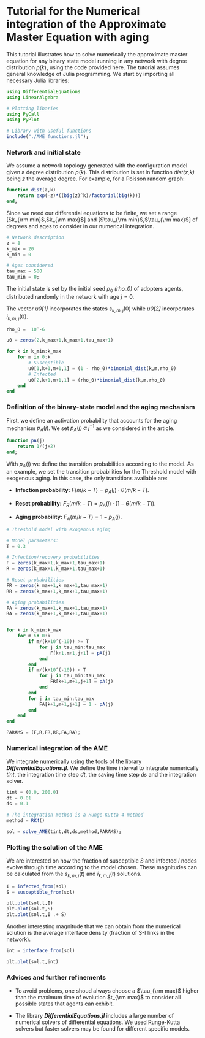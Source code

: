 # Tutorial for the Numerical integration of the Approximate Master Equation with aging

This tutorial illustrates how to solve numerically the approximate master equation for any binary state model running in any network with degree distribution $p(k)$, using the code provided here. The tutorial assumes general knowledge of Julia programming. We start by importing all necessary Julia libraries:


```julia
using DifferentialEquations
using LinearAlgebra

# Plotting libaries
using PyCall
using PyPlot

# Library with useful functions
include("./AME_functions.jl");
```

### Network and initial state

We assume a network topology generated with the configuration model given a degree distribution $p(k)$. This distribution is set in function _dist(z,k)_ being _z_ the average degree. For example, for a Poisson random graph:


```julia
function dist(z,k)
    return exp(-z)*((big(z)^k)/factorial(big(k)))
end;
```

Since we need our differential equations to be finite, we set a range [$k_{\rm min}$,$k_{\rm max}$] and [$\tau_{\rm min}$,$\tau_{\rm max}$] of degrees and ages to consider in our numerical integration.


```julia
# Network description
z = 8
k_max = 20
k_min = 0

# Ages considered
tau_max = 500
tau_min = 0;
```

The initial state is set by the initial seed $\rho_0$ _(rho_0)_ of adopters agents, distributed randomly in the network with age $j = 0$.

The vector _u0[1]_ incorporates the states $s_{k,m,j}(0)$ while _u0[2]_ incorporates $i_{k,m,j}(0)$.


```julia
rho_0 =  10^-6

u0 = zeros(2,k_max+1,k_max+1,tau_max+1)

for k in k_min:k_max
    for m in 0:k
        # Susceptible
        u0[1,k+1,m+1,1] = (1 - rho_0)*binomial_dist(k,m,rho_0)
        # Infected
        u0[2,k+1,m+1,1] = (rho_0)*binomial_dist(k,m,rho_0)
    end
end
```

### Definition of the binary-state model and the aging mechanism

First, we define an activation probability that accounts for the aging mechanism $p_A (j)$. We set $p_A (j) \; \alpha \; j^{-1}$ as we considered in the article.


```julia
function pA(j)
    return 1/(j+2)
end;
```

With $p_A(j)$ we define the transition probabilities according to the model. As an example, we set the transition probabilities for the Threshold model with exogenous aging. In this case, the only transitions available are:

- **Infection probability:** $F(m/k - T) = p_A(j) \cdot \theta(m/k - T)$.

- **Reset probability:** $F_R (m/k - T) = p_A(j) \cdot (1 - \theta(m/k - T))$.

- **Aging probability:** $F_A (m/k - T) = 1 - p_A(j)$.


```julia
# Threshold model with exogenous aging

# Model parameters: 
T = 0.3

# Infection/recovery probabilities
F = zeros(k_max+1,k_max+1,tau_max+1)
R = zeros(k_max+1,k_max+1,tau_max+1)

# Reset probabilities
FR = zeros(k_max+1,k_max+1,tau_max+1)
RR = zeros(k_max+1,k_max+1,tau_max+1)

# Aging probabilities
FA = zeros(k_max+1,k_max+1,tau_max+1)
RA = zeros(k_max+1,k_max+1,tau_max+1)


for k in k_min:k_max
    for m in 0:k
        if m/(k+10^(-10)) >= T
            for j in tau_min:tau_max
                F[k+1,m+1,j+1] = pA(j)
            end
        end
        if m/(k+10^(-10)) < T
            for j in tau_min:tau_max
                FR[k+1,m+1,j+1] = pA(j)
            end
        end
        for j in tau_min:tau_max
            FA[k+1,m+1,j+1] = 1 - pA(j)
        end
    end
end

PARAMS = (F,R,FR,RR,FA,RA);
```

### Numerical integration of the AME

We integrate numerically using the tools of the library **_DifferentialEquations.jl_**. We define the time interval to integrate numerically _tint_, the integration time step _dt_, the saving time step _ds_ and the integration solver.


```julia
tint = (0.0, 200.0)
dt = 0.01
ds = 0.1

# The integration method is a Runge-Kutta 4 method
method = RK4()

sol = solve_AME(tint,dt,ds,method,PARAMS);
```

### Plotting the solution of the AME

We are interested on how the fraction of susceptible $S$ and infected $I$ nodes evolve through time according to the model chosen. These magnitudes can be calculated from the $s_{k,m,j} (t)$ and $i_{k,m,j} (t)$ solutions.


```julia
I = infected_from(sol)
S = susceptible_from(sol)

plt.plot(sol.t,I)
plt.plot(sol.t,S)
plt.plot(sol.t,I .+ S)
```

Another interesting magnitude that we can obtain from the numerical solution is the average interface density (fraction of S-I links in the network).


```julia
int = interface_from(sol)

plt.plot(sol.t,int)
```

### Advices and further refinements

- To avoid problems, one shoud always choose a $\tau_{\rm max}$ higher than the maximum time of evolution $t_{\rm max}$ to consider all possible states that agents can exhibit.

- The library **_DifferentialEquations.jl_** includes a large number of numerical solvers of differential equations. We used Runge-Kutta solvers but faster solvers may be found for different specific models.
